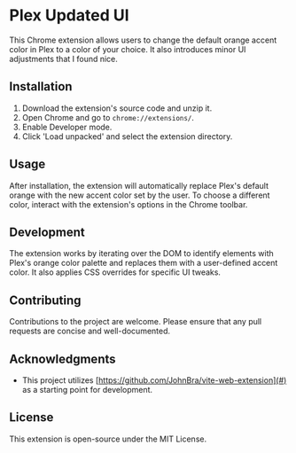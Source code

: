 # Plex Updated UI

This Chrome extension allows users to change the default orange accent color in Plex to a color of your choice. It also introduces minor UI adjustments that I found nice.

## Installation

1. Download the extension's source code and unzip it.
2. Open Chrome and go to `chrome://extensions/`.
3. Enable Developer mode.
4. Click 'Load unpacked' and select the extension directory.

## Usage

After installation, the extension will automatically replace Plex's default orange with the new accent color set by the user. To choose a different color, interact with the extension's options in the Chrome toolbar.

## Development

The extension works by iterating over the DOM to identify elements with Plex's orange color palette and replaces them with a user-defined accent color. It also applies CSS overrides for specific UI tweaks.

## Contributing

Contributions to the project are welcome. Please ensure that any pull requests are concise and well-documented.

## Acknowledgments

- This project utilizes [https://github.com/JohnBra/vite-web-extension](#) as a starting point for development.

## License

This extension is open-source under the MIT License.
